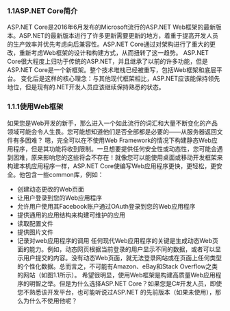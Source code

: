 ### 1.1ASP.NET Core简介

ASP.NET Core是2016年6月发布的Microsoft流行的ASP.NET Web框架的最新版本。ASP.NET的最新版本进行了许多更新需要更新的地方，着重于提高开发人员的生产效率并优先考虑向后兼容性。ASP.NET Core通过对架构进行了重大的更改，重新考虑Web框架的设计和构建方式，从而扭转了这一趋势。
ASP.NET Core很大程度上归功于传统的ASP.NET，并且继承了以前的许多功能，但是ASP.NET Core是一个新框架。整个技术堆栈已经被重写，包括Web框架和底层平台。
变化后是这样的核心理念：与其他现代框架相比，ASP.NET应该能保持领先地位，但是现有的.NET开发人员应该继续保持熟悉的状态。

### 1.1.1使用Web框架

如果您是Web开发的新手，那么进入一个如此流行的词汇和大量不断变化的产品领域可能会令人生畏。您可能想知道他们是否全部都是必要的——从服务器返回文件有多困难？
嗯，完全可以在不使用Web Framework的情况下构建静态Web应用程序，但是其功能将收到限制。一旦想要提供任何安全性或动态性，您可能会遇到困难，原来影响您的这些将会不存在！就像您可以能使用桌面或移动开发框架来构建本机应用程序一样，ASP.NET Core使编写Web应用程序更快，更轻松，更安全。他包含一些common库，例如：
- 创建动态更改的Web页面
- 让用户登录到您的Web应用程序
- 允许用户使用其Facebook账户通过OAuth登录到您的Web应用程序
- 提供通用的应用结构来构建可维护的应用
- 读取配置文件
- 提供图片文件
- 记录对web应用程序的调用
任何现代Web应用程序的关键是生成动态Web页面的能力。例如，动态网页根据当前登录的用户显示不同的数据，或者可以显示用户提交的内容。没有动态Web页面，就无法登录网站或在页面上任何类型
的个性化数据。总而言之，不可能有Amazon、eBay和Stack Overflow之类的网站（如图1.1所示）。
希望很明显，使用Web框架是构建高质量Web应用程序的明智之举。但是为什么选择ASP.NET Core？如果您是C#开发人员，即使您不熟悉该开发平台，也可能听说过ASP.NET 的先前版本（如果未使用），那么为什么不使用他呢？